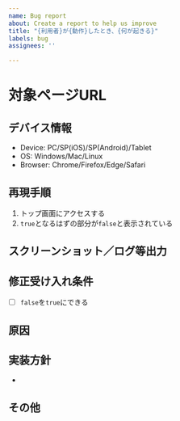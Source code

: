 ```yaml
---
name: Bug report
about: Create a report to help us improve
title: "{利用者}が{動作}したとき、{何が起きる}"
labels: bug
assignees: ''

---
```


# 対象ページURL

## デバイス情報
- Device: PC/SP(iOS)/SP(Android)/Tablet
- OS: Windows/Mac/Linux
- Browser: Chrome/Firefox/Edge/Safari

## 再現手順
1. トップ画面にアクセスする
2. `true`となるはずの部分が`false`と表示されている

## スクリーンショット／ログ等出力

## 修正受け入れ条件
- [ ] `false`を`true`にできる

## 原因

## 実装方針
-
## その他
